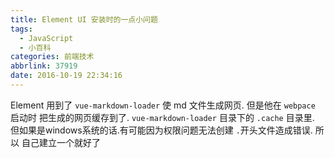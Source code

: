 ```yaml
---
title: Element UI 安装时的一点小问题
tags:
  - JavaScript
  - 小百科
categories: 前端技术
abbrlink: 37919
date: 2016-10-19 22:34:16
---
```


Element 用到了 `vue-markdown-loader` 使 md 文件生成网页. 但是他在 `webpace` 启动时 把生成的网页缓存到了. `vue-markdown-loader` 目录下的 `.cache` 目录里. 但如果是windows系统的话.有可能因为权限问题无法创建 `.`开头文件造成错误. 所以 自己建立一个就好了
